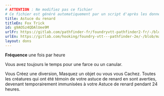 ```yaml
---
# ATTENTION : Ne modifiez pas ce fichier
# Ce fichier est généré automatiquement par un script d'après les données du module Foundry VTT officiel et de sa traduction
title: Astuce du renard
titleEn: Fox Trick
id: g9AOSz4QDAlUee9M
urlFr: https://gitlab.com/pathfinder-fr/foundryvtt-pathfinder2-fr/-/blob/master/data/feats/g9AOSz4QDAlUee9M.htm
urlEn: https://gitlab.com/hooking/foundry-vtt---pathfinder-2e/-/blob/master/packs/data/feats.db/fox-trick.json
layout: dons
---
```

**Fréquence** une fois par heure

Vous avez toujours le temps pour une farce ou un canular.

Vous Créez une diversion, Masquez un objet ou vous vous Cachez. Toutes les créatures qui ont été témoin de votre astuce de renard en sont averties, devenant temporairement immunisées à votre Astuce de renard pendant 24 heures.
